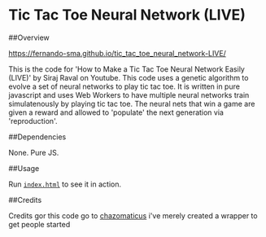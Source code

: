Tic Tac Toe Neural Network (LIVE)
======


##Overview

 https://fernando-sma.github.io/tic_tac_toe_neural_network-LIVE/

This is the code for 'How to Make a Tic Tac Toe Neural Network Easily (LIVE)' by Siraj Raval on Youtube. This code uses a genetic algorithm to evolve a set of neural networks to play tic tac toe. It is written in pure javascript and uses Web Workers to have multiple neural networks train simulatenously by playing tic tac toe. The neural nets that win a game are given a reward and allowed to 'populate' the next generation via 'reproduction'.

##Dependencies

None. Pure JS.

##Usage

Run [`index.html`](https://chazomaticus.github.io/netttt/index.html) to see it in action.

##Credits

Credits gor this code go to [chazomaticus](https://github.com/chazomaticus) i've merely created a wrapper to get people started
